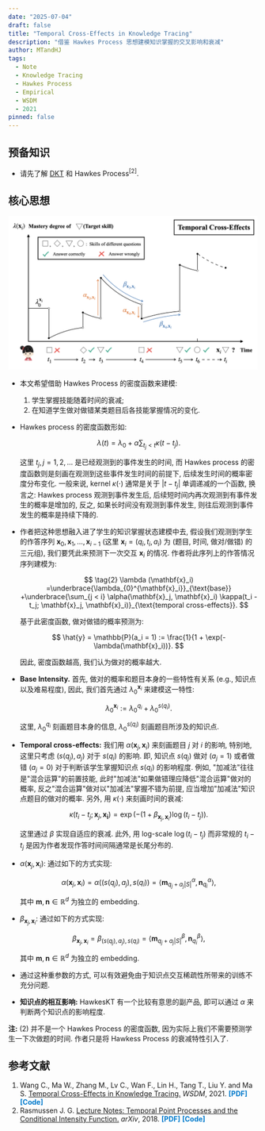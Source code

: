 ```yaml
---
date: "2025-07-04"
draft: false
title: "Temporal Cross-Effects in Knowledge Tracing"
description: "借鉴 Hawkes Process 思想建模知识掌握的交叉影响和衰减"
author: MTandHJ
tags:
  - Note
  - Knowledge Tracing
  - Hawkes Process
  - Empirical
  - WSDM
  - 2021
pinned: false
---
```



## 预备知识

- 请先了解 [DKT](https://www.mtandhj.com/posts/dkt/) 和 Hawkes Process$^{\text{[2]}}$.


## 核心思想

![20250704132814](https://raw.githubusercontent.com/MTandHJ/blog_source/master/images/20250704132814.png)

- 本文希望借助 Hawkes Process 的密度函数来建模:
    1. 学生掌握技能随着时间的衰减;
    2. 在知道学生做对做错某类题目后各技能掌握情况的变化.

- Hawkes process 的密度函数形如:

    $$
    \tag{1}
    \lambda(t) = \lambda_0 + \alpha \sum_{t_j < t} \kappa (t - t_j).
    $$

    这里 $t_j, j=1,2,\ldots$ 是已经观测到的事件发生的时间, 而 Hawkes process 的密度函数则是刻画在观测到这些事件发生时间的前提下, 后续发生时间的概率密度分布变化. 一般来说, kernel $\kappa(\cdot)$ 通常是关于 $|t - t_j|$ 单调递减的一个函数, 换言之: Hawkes process 观测到事件发生后, 后续短时间内再次观测到有事件发生的概率是增加的, 反之, 如果长时间没有观测到事件发生, 则往后观测到事件发生的概率是持续下降的.

- 作者把这种思想融入进了学生的知识掌握状态建模中去, 假设我们观测到学生的作答序列 $\mathbf{x}_0, \mathbf{x}_1, \ldots, \mathbf{x}_{i-1}$ (这里 $\mathbf{x}_i = (q_i, t_i, a_i)$ 为 (题目, 时间, 做对/做错) 的三元组), 我们要凭此来预测下一次交互 $\mathbf{x}_i$ 的情况. 作者将此序列上的作答情况序列建模为:

    $$
    \tag{2}
    \lambda (\mathbf{x}_i)
    =\underbrace{\lambda_{0}^{\mathbf{x}_i}}_{\text{base}}
    +\underbrace{\sum_{j < i} \alpha(\mathbf{x}_j, \mathbf{x}_i) \kappa(t_i - t_j; \mathbf{x}_j, \mathbf{x}_i)}_{\text{temporal cross-effects}}.
    $$

    基于此密度函数, 做对做错的概率预测为:

    $$
    \hat{y} = \mathbb{P}(a_i = 1) :=
    \frac{1}{1 + \exp(-\lambda(\mathbf{x}_i))}.
    $$

    因此, 密度函数越高, 我们认为做对的概率越大.

- **Base Intensity.** 首先, 做对的概率和题目本身的一些特性有关系 (e.g., 知识点以及难易程度), 因此, 我们首先通过 $\lambda_0^{\mathbf{x}_i}$ 来建模这一特性:

    $$
    \lambda_0^{\mathbf{x}_i} := \lambda_0^{q_i} + \lambda_0^{s(q_i)}.
    $$

    这里, $\lambda_0^{q_i}$ 刻画题目本身的信息, $\lambda_0^{s(q_i)}$ 刻画题目所涉及的知识点.

- **Temporal cross-effects:** 我们用 $\alpha(\mathbf{x}_j, \mathbf{x}_i)$ 来刻画题目 $j$ 对 $i$ 的影响, 特别地, 这里只考虑 $(s(q_j), a_j)$ 对于 $s(q_i)$ 的影响. 即, 知识点 $s(q_j)$ 做对 ($a_j = 1$) 或者做错 ($a_j = 0$) 对于判断该学生掌握知识点 $s(q_i)$ 的影响程度. 例如, "加减法"往往是"混合运算"的前置技能, 此时"加减法"如果做错理应降低"混合运算"做对的概率, 反之"混合运算"做对以"加减法"掌握不错为前提, 应当增加"加减法"知识点题目的做对的概率. 另外, 用 $\kappa (\cdot)$ 来刻画时间的衰减:

    $$
    \kappa(t_i - t_j; \mathbf{x}_j, \mathbf{x_i})
    = \exp \left( 
        -(1 + \beta_{\mathbf{x}_j, \mathbf{x}_i}) \log (t_i - t_j)
    \right).
    $$

    这里通过 $\beta$ 实现自适应的衰减. 此外, 用 log-scale $\log (t_i - t_j)$ 而非常规的 $t_i - t_j$ 是因为作者发现作答时间间隔通常是长尾分布的.

- $\alpha (\mathbf{x}_j, \mathbf{x}_i):$ 通过如下的方式实现:

    $$
    \alpha (\mathbf{x}_j, \mathbf{x}_i) 
    = \alpha ((s(q_j), a_j), s(q_i)) 
    = \langle \mathbf{m}_{q_j + a_j |S|}^{\alpha}, \mathbf{n}_{q_i}^{\alpha} \rangle,
    $$

    其中 $\mathbf{m}, \mathbf{n} \in \mathbb{R}^d$ 为独立的 embedding.

- $\beta_{\mathbf{x}_j, \mathbf{x}_i}:$ 通过如下的方式实现:

    $$
    \beta_{\mathbf{x}_j, \mathbf{x}_i} 
    = \beta_{(s(q_j), a_j), s(q_i)}
    = \langle \mathbf{m}_{q_j + a_j |S|}^{\beta}, \mathbf{n}_{q_i}^{\beta} \rangle,
    $$

    其中 $\mathbf{m}, \mathbf{n} \in \mathbb{R}^d$ 为独立的 embedding.

- 通过这种重参数的方式, 可以有效避免由于知识点交互稀疏性所带来的训练不充分问题.

- **知识点的相互影响:** HawkesKT 有一个比较有意思的副产品, 即可以通过 $\alpha$ 来判断两个知识点的影响程度.


**注:** (2) 并不是一个 Hawkes Process 的密度函数, 因为实际上我们不需要预测学生一下次做题的时间. 作者只是将 Hawkess Process 的衰减特性引入了.

## 参考文献

<ol class="reference">
  <li>
    Wang C., Ma W., Zhang M., Lv C., Wan F., Lin H.,
    Tang T., Liu Y. and Ma S.
    <u>Temporal Cross-Effects in Knowledge Tracing.</u>
    <i>WSDM</i>, 2021.
    <a href="https://dl.acm.org/doi/10.1145/3437963.3441802" style="color: #007acc; font-weight: bold; text-decoration: none;">[PDF]</a>
    <a href="" style="color: #007acc; font-weight: bold; text-decoration: none;">[Code]</a>
  </li>

  <li>
    Rasmussen J. G.
    <u>Lecture Notes: Temporal Point Processes and the Conditional Intensity Function.</u>
    <i>arXiv</i>, 2018.
    <a href="https://arxiv.org/abs/1806.00221" style="color: #007acc; font-weight: bold; text-decoration: none;">[PDF]</a>
    <a href="" style="color: #007acc; font-weight: bold; text-decoration: none;">[Code]</a>
  </li>
  <!-- 添加更多文献条目 -->
</ol>